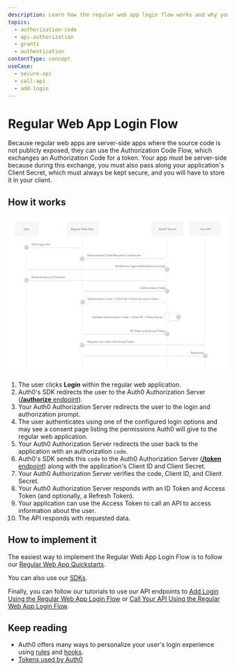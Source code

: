```yaml
---
description: Learn how the regular web app login flow works and why you should use it for regular web apps.
topics:
  - authorization-code
  - api-authorization
  - grants
  - authentication
contentType: concept
useCase:
  - secure-api
  - call-api
  - add-login
---
```

# Regular Web App Login Flow

Because regular web apps are server-side apps where the source code is not publicly exposed, they can use the Authorization Code Flow, which exchanges an Authorization Code for a token. Your app must be server-side because during this exchange, you must also pass along your application's Client Secret, which must always be kept secure, and you will have to store it in your client.


## How it works

![Regular Web App Login Flow Authentication Sequence](/media/articles/flows/concepts/auth-sequence-regular-web-app-login-flow.png)


1. The user clicks **Login** within the regular web application.
2. Auth0's SDK redirects the user to the Auth0 Authorization Server ([**/authorize** endpoint](/api/authentication#authorization-code-grant)).
3. Your Auth0 Authorization Server redirects the user to the login and authorization prompt.
4. The user authenticates using one of the configured login options and may see a consent page listing the permissions Auth0 will give to the regular web application.
5. Your Auth0 Authorization Server redirects the user back to the application with an authorization `code`.
6. Auth0's SDK sends this `code` to the Auth0 Authorization Server ([**/token** endpoint](/api/authentication?http#authorization-code)) along with the application's Client ID and Client Secret.
7. Your Auth0 Authorization Server verifies the code, Client ID, and Client Secret.
8. Your Auth0 Authorization Server responds with an ID Token and Access Token (and optionally, a Refresh Token).
9. Your application can use the Access Token to call an API to access information about the user.
10. The API responds with requested data.


## How to implement it

The easiest way to implement the Regular Web App Login Flow is to follow our [Regular Web App Quickstarts](/quickstart/webapp).

You can also use our [SDKs](/libraries).

Finally, you can follow our tutorials to use our API endpoints to [Add Login Using the Regular Web App Login Flow](/flows/guides/regular-web-app-login-flow/add-login-using-regular-web-app-login-flow) or [Call Your API Using the Regular Web App Login Flow](/flows/guides/regular-web-app-login-flow/call-api-using-regular-web-app-login-flow).

## Keep reading

- Auth0 offers many ways to personalize your user's login experience using [rules](/rules) and [hooks](/hooks).
- [Tokens used by Auth0](/tokens)
